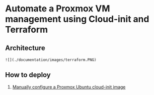 # Automate a Proxmox VM management using Cloud-init and Terraform

## Architecture

    ![](./documentation/images/terraform.PNG)

## How to deploy

1. [Manually configure a Proxmox Ubuntu cloud-init image](./documentation/cloud-init-manually.md)